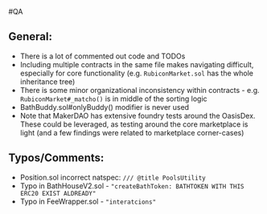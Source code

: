 #QA
## General: 
- There is a lot of commented out code and TODOs
- Including multiple contracts in the same file makes navigating difficult, especially for core functionality (e.g. `RubiconMarket.sol` has the whole inheritance tree)
- There is some minor organizational inconsistency within contracts - e.g. `RubiconMarket#_matcho()` is in middle of the sorting logic
- BathBuddy.sol#onlyBuddy() modifier is never used
- Note that MakerDAO has extensive foundry tests around the OasisDex. These could be leveraged, as testing around the core marketplace is light (and a few findings were related to marketplace corner-cases)

## Typos/Comments:
- Position.sol incorrect natspec: `/// @title PoolsUtility`
- Typo in BathHouseV2.sol - `"createBathToken: BATHTOKEN WITH THIS ERC20 EXIST ALDREADY"`
- Typo in FeeWrapper.sol - `"interatcions"`
